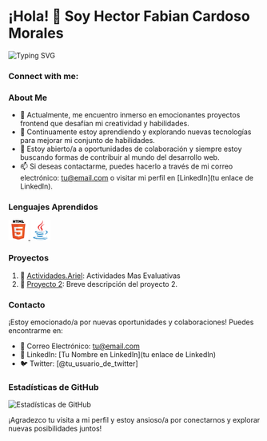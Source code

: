 <h1 align="left">¡Hola! 👋 Soy Hector Fabian Cardoso Morales </h1>

![Typing SVG](https://readme-typing-svg.herokuapp.com?font=Roboto&color=%2336BCF7&center=true&vCenter=true&lines=A+Hector+Fabian+Cardoso+Morales+Neiva-huiela)

<h3 align="left">Connect with me:</h3>
<p align="left">
  <!-- Agrega tus enlaces de redes sociales aquí -->
</p>

<h3 align="left">About Me</h3>

- 🔭 Actualmente, me encuentro inmerso en emocionantes proyectos frontend que desafían mi creatividad y habilidades.
- 🌱 Continuamente estoy aprendiendo y explorando nuevas tecnologías para mejorar mi conjunto de habilidades.
- 💼 Estoy abierto/a a oportunidades de colaboración y siempre estoy buscando formas de contribuir al mundo del desarrollo web.
- 📫 Si deseas contactarme, puedes hacerlo a través de mi correo electrónico: [tu@email.com](mailto:tu@email.com) o visitar mi perfil en [LinkedIn](tu enlace de LinkedIn).

<h3 align="left">Lenguajes Aprendidos</h3>
<p align="left">
  <a href="https://www.w3.org/html/" target="_blank" rel="noreferrer">
    <img src="https://raw.githubusercontent.com/devicons/devicon/master/icons/html5/html5-original-wordmark.svg" alt="html5" width="40" height="40"/>
  </a>
  <a href="https://www.java.com" target="_blank" rel="noreferrer">
    <img src="https://raw.githubusercontent.com/devicons/devicon/master/icons/java/java-original.svg" alt="java" width="40" height="40"/>
  </a>
  <!-- Puedes agregar más íconos de herramientas y lenguajes aquí -->
</p>

<h3 align="left">Proyectos</h3>

1. 📂 [Actividades.Ariel](https://github.com/FabianCM2421/Actividades-Jesus-Ariel.git): Actividades Mas Evaluativas
2. 📂 [Proyecto 2](enlace_al_proyecto_2): Breve descripción del proyecto 2.
   <!-- Puedes agregar más proyectos aquí -->

<h3 align="left">Contacto</h3>

¡Estoy emocionado/a por nuevas oportunidades y colaboraciones! Puedes encontrarme en:

- 📧 Correo Electrónico: [tu@email.com](mailto:tu@email.com)
- 🔗 LinkedIn: [Tu Nombre en LinkedIn](tu enlace de LinkedIn)
- 🐦 Twitter: [@tu_usuario_de_twitter]

<h3 align="left">Estadísticas de GitHub</h3>

![Estadísticas de GitHub](https://github-readme-stats.vercel.app/api?username=TU_USUARIO&show_icons=true&count_private=true)

¡Agradezco tu visita a mi perfil y estoy ansioso/a por conectarnos y explorar nuevas posibilidades juntos!
